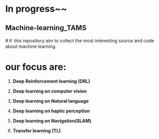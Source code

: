 # In progress~~
## Machine-learning_TAMS
#＃ this repository aim to collect the most interesting source and code about machine learning.

# our focus are:
1. **Deep Reinforcement learning (DRL)**

2. **Deep learning on computer vision**

3. **Deep learning on Natural language**

4. **Deep learning on haptic perception**

5. **Deep learning on Navigation(SLAM)**

6. **Transfer learning (TL)**

